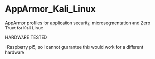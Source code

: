 # AppArmor_Kali_Linux
AppArmor profiles for application security, microsegmentation and Zero Trust for Kali Linux

HARDWARE TESTED

-Raspberry pi5, so I cannot guarantee this would work for a different hardware
